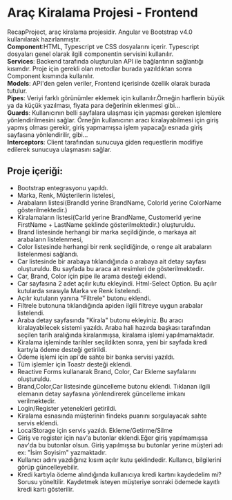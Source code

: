 # Araç Kiralama Projesi - Frontend  

RecapProject, araç kiralama projesidir. Angular ve Bootstrap v4.0 kullanılarak hazırlanmıştır.</br>
**Component**:HTML, Typescript ve CSS dosyalarını içerir. Typescript dosyaları genel olarak ilgili componentin servisini kullanılır.</br>
**Services**: Backend tarafında oluşturulan API ile bağlantının sağlantığı kısımdır. Proje için gerekli olan metodlar burada yazıldıktan sonra Component kısmında kullanılır.</br>
**Models**: API'den gelen veriler, Frontend içerisinde özellik olarak burada tutulur.</br>
**Pipes**: Veriyi farklı görünümler eklemek için kullanılır.Örneğin harflerin büyük ya da küçük yazılması, fiyata para değerinin eklenmesi gibi...</br>
**Guards**: Kullanıcının belli sayfalara ulaşması için yapması gereken işlemlere yönlendirilmesini sağlar. Örneğin kullanıcının aracı kiralayabilmesi için giriş yapmış olması gerekir, giriş yapmamışsa işlem yapacağı esnada giriş sayfasına yönlendirilir, gibi...</br>
**Interceptors**: Client tarafından sunucuya giden requestlerin modifiye edilerek sunucuya ulaşmasını sağlar.</br>

## Proje içeriği: 

- Bootstrap entegrasyonu yapıldı.
- Marka, Renk, Müşterilerin listelesi,
- Arabaların listesi(BrandId yerine BrandName, ColorId yerine ColorName gösterilmektedir.)
- Kiralamaların listesi(CarId yerine BrandName, CustomerId yerine FirstName + LastName şeklinde gösterilmektedir.) oluşturuldu.
- Brand listesinde herhangi bir marka seçildiğinde, o markaya ait arabaların listelenmesi,
- Color listesinde herhangi bir renk seçildiğinde, o renge ait arabaların listelenmesi sağlandı.
- Car listesinde bir arabaya tıklandığında o arabaya ait detay sayfası oluşturuldu. Bu sayfada bu araca ait resimleri de gösterilmektedir.
- Car, Brand, Color için pipe ile arama desteği eklendi.
- Car sayfasına 2 adet açılır kutu ekleyindi. Html-Select Option. Bu açılır kutularda sırasıyla Marka ve Renk listelendi.
- Açılır kutuların yanına "Filtrele" butonu eklendi.
- Filtrele butonuna tıklandığında apiden ilgili filtreye uygun arabalar listelendi.
- Araba detay sayfasında "Kirala" butonu ekleyiniz. Bu aracı kiralayabilecek sistemi yazıldı. Araba hali hazırda başkası tarafından seçilen tarih aralığında kiralanmışsa, kiralama işlemi yapılmamaktadır.
- Kiralama işleminde tarihler seçildikten sonra, yeni bir sayfada kredi kartıyla ödeme desteği getirildi.
- Ödeme işlemi için api'de sahte bir banka servisi yazıldı.
- Tüm işlemler için Toastr desteği eklendi.
- Reactive Forms kullanarak Brand, Color, Car Ekleme sayfalarını oluşturuldu.
- Brand,Color,Car listesinde güncelleme butonu eklendi. Tıklanan ilgili elemanın detay sayfasına yönlendirerek güncelleme imkanı verilmektedir.
- Login/Register yetenekleri getirildi.
- Kiralama esnasında müşterinin findeks puanını sorgulayacak sahte servis eklendi.
- LocalStorage için servis yazıldı. Ekleme/Getirme/Silme
- Giriş ve register için nav'a butonlar eklendi.Eğer giriş yapılmamışsa nav'da bu butonlar olsun. Giriş yapılmışsa bu butonlar yerine müşteri adı ex: "İsim Soyisim" yazmaktadır.
- Kullanıcı adını yazdığınız kısım açılır kutu şeklindedir. Kullanıcı, bilgilerini görüp güncelleyebilir.
- Kredi kartıyla ödeme alındığında kullanıcıya kredi kartını kaydedelim mi? Sorusu yöneltilir. Kaydetmek isteyen müşteriye sonraki ödemede kayıtlı kredi kartı gösterilir.



